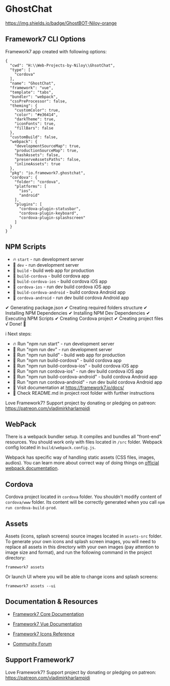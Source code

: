 # GhostChat
https://img.shields.io/badge/GhostBOT-Niloy-orange

## Framework7 CLI Options

Framework7 app created with following options:

```
{
  "cwd": "H:\\Web-Projects-by-Niloy\\GhsotChat",
  "type": [
    "cordova"
  ],
  "name": "GhostChat",
  "framework": "vue",
  "template": "tabs",
  "bundler": "webpack",
  "cssPreProcessor": false,
  "theming": {
    "customColor": true,
    "color": "#e36414",
    "darkTheme": true,
    "iconFonts": true,
    "fillBars": false
  },
  "customBuild": false,
  "webpack": {
    "developmentSourceMap": true,
    "productionSourceMap": true,
    "hashAssets": false,
    "preserveAssetsPaths": false,
    "inlineAssets": true
  },
  "pkg": "io.framework7.ghostchat",
  "cordova": {
    "folder": "cordova",
    "platforms": [
      "ios",
      "android"
    ],
    "plugins": [
      "cordova-plugin-statusbar",
      "cordova-plugin-keyboard",
      "cordova-plugin-splashscreen"
    ]
  }
}
```

## NPM Scripts

* 🔥 `start` - run development server
* 🔧 `dev` - run development server
* 🔧 `build` - build web app for production
* 📱 `build-cordova` - build cordova app
* 📱 `build-cordova-ios` - build cordova iOS app
* 📱 `cordova-ios` - run dev build cordova iOS app
* 📱 `build-cordova-android` - build cordova Android app
* 📱 `cordova-android` - run dev build cordova Android app

✔ Generating package.json
✔ Creating required folders structure
✔ Installing NPM Dependencies
✔ Installing NPM Dev Dependencies
✔ Executing NPM Scripts
✔ Creating Cordova project
✔ Creating project files
√ Done! 💪

i Next steps:
  - 🔥 Run "npm run start" - run development server
  - 🔧 Run "npm run dev" - run development server
  - 🔧 Run "npm run build" - build web app for production
  - 📱 Run "npm run build-cordova" - build cordova app
  - 📱 Run "npm run build-cordova-ios" - build cordova iOS app
  - 📱 Run "npm run cordova-ios" - run dev build cordova iOS app
  - 📱 Run "npm run build-cordova-android" - build cordova Android app
  - 📱 Run "npm run cordova-android" - run dev build cordova Android app
  - 📖 Visit documentation at https://framework7.io/docs/
  - 📖 Check README.md in project root folder with further instructions

Love Framework7? Support project by donating or pledging on patreon:
https://patreon.com/vladimirkharlampidi

## WebPack

There is a webpack bundler setup. It compiles and bundles all "front-end" resources. You should work only with files located in `/src` folder. Webpack config located in `build/webpack.config.js`.

Webpack has specific way of handling static assets (CSS files, images, audios). You can learn more about correct way of doing things on [official webpack documentation](https://webpack.js.org/guides/asset-management/).
## Cordova

Cordova project located in `cordova` folder. You shouldn't modify content of `cordova/www` folder. Its content will be correctly generated when you call `npm run cordova-build-prod`.





## Assets

Assets (icons, splash screens) source images located in `assets-src` folder. To generate your own icons and splash screen images, you will need to replace all assets in this directory with your own images (pay attention to image size and format), and run the following command in the project directory:

```
framework7 assets
```

Or launch UI where you will be able to change icons and splash screens:

```
framework7 assets --ui
```



## Documentation & Resources

* [Framework7 Core Documentation](https://framework7.io/docs/)
* [Framework7 Vue Documentation](https://framework7.io/vue/)


* [Framework7 Icons Reference](https://framework7.io/icons/)
* [Community Forum](https://forum.framework7.io)

## Support Framework7

Love Framework7? Support project by donating or pledging on patreon:
https://patreon.com/vladimirkharlampidi
